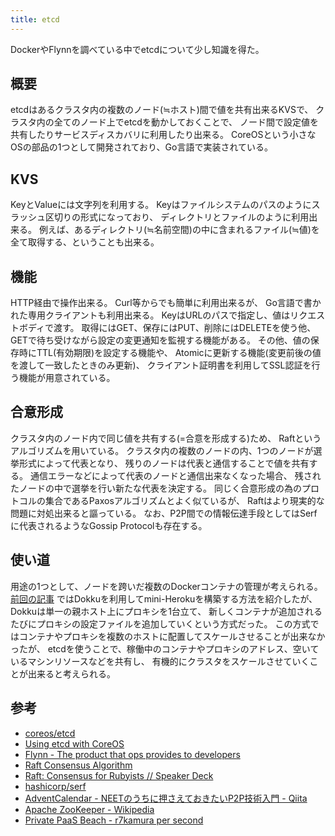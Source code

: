 ```yaml
---
title: etcd
---
```


DockerやFlynnを調べている中でetcdについて少し知識を得た。

## 概要
etcdはあるクラスタ内の複数のノード(≒ホスト)間で値を共有出来るKVSで、
クラスタ内の全てのノード上でetcdを動かしておくことで、
ノード間で設定値を共有したりサービスディスカバリに利用したり出来る。
CoreOSという小さなOSの部品の1つとして開発されており、Go言語で実装されている。

## KVS
KeyとValueには文字列を利用する。
Keyはファイルシステムのパスのようにスラッシュ区切りの形式になっており、
ディレクトリとファイルのように利用出来る。
例えば、あるディレクトリ(≒名前空間)の中に含まれるファイル(≒値)を全て取得する、ということも出来る。

## 機能
HTTP経由で操作出来る。
Curl等からでも簡単に利用出来るが、
Go言語で書かれた専用クライアントも利用出来る。
KeyはURLのパスで指定し、値はリクエストボディで渡す。
取得にはGET、保存にはPUT、削除にはDELETEを使う他、
GETで待ち受けながら設定の変更通知を監視する機能がある。
その他、値の保存時にTTL(有効期限)を設定する機能や、
Atomicに更新する機能(変更前後の値を渡して一致したときのみ更新)、
クライアント証明書を利用してSSL認証を行う機能が用意されている。

## 合意形成
クラスタ内のノード内で同じ値を共有する(=合意を形成する)ため、
Raftというアルゴリズムを用いている。
クラスタ内の複数のノードの内、1つのノードが選挙形式によって代表となり、
残りのノードは代表と通信することで値を共有する。
通信エラーなどによって代表のノードと通信出来なくなった場合、
残されたノードの中で選挙を行い新たな代表を決定する。
同じく合意形成の為のプロトコルの集合であるPaxosアルゴリズムとよく似ているが、
Raftはより現実的な問題に対処出来ると謳っている。
なお、P2P間での情報伝達手段としてはSerfに代表されるようなGossip Protocolも存在する。

## 使い道
用途の1つとして、ノードを跨いだ複数のDockerコンテナの管理が考えられる。
[前回の記事](http://r7kamura.github.io/2014/02/18/private-paas-beach.html)
ではDokkuを利用してmini-Herokuを構築する方法を紹介したが、
Dokkuは単一の親ホスト上にプロキシを1台立て、
新しくコンテナが追加されるたびにプロキシの設定ファイルを追加していくという方式だった。
この方式ではコンテナやプロキシを複数のホストに配置してスケールさせることが出来なかったが、
etcdを使うことで、稼働中のコンテナやプロキシのアドレス、空いているマシンリソースなどを共有し、
有機的にクラスタをスケールさせていくことが出来ると考えられる。

## 参考
* [coreos/etcd](https://github.com/coreos/etcd)
* [Using etcd with CoreOS](https://coreos.com/using-coreos/etcd/)
* [Flynn - The product that ops provides to developers](https://flynn.io/)
* [Raft Consensus Algorithm](http://raftconsensus.github.io/)
* [Raft: Consensus for Rubyists // Speaker Deck](https://speakerdeck.com/vanstee/raft-consensus-for-rubyists)
* [hashicorp/serf](https://github.com/hashicorp/serf)
* [AdventCalendar - NEETのうちに押さえておきたいP2P技術入門 - Qiita](http://qiita.com/nyarla/items/ba3f05c7c2c7bd6490e8)
* [Apache ZooKeeper - Wikipedia](http://ja.wikipedia.org/wiki/Apache_ZooKeeper)
* [Private PaaS Beach - r7kamura per second](http://r7kamura.github.io/2014/02/18/private-paas-beach.html)
